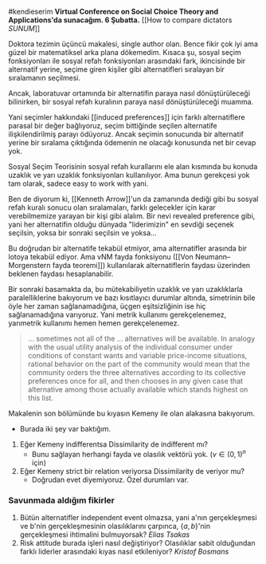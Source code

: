 #kendieserim 
**Virtual Conference on Social Choice Theory and Applications'da sunacağım. 6 Şubatta.**
[[How to compare dictators _SUNUM_]]

Doktora tezimin üçüncü makalesi, single author olan. Bence fikir çok iyi ama güzel bir matematiksel arka plana dökemedim. Kısaca şu, sosyal seçim fonksiyonları ile sosyal refah fonksiyonları arasındaki fark, ikincisinde bir alternatif yerine, seçime giren kişiler gibi alternatifleri sıralayan bir sıralamanın seçilmesi.

Ancak, laboratuvar ortamında bir alternatifin paraya nasıl dönüştürüleceği bilinirken, bir sosyal refah kuralının paraya nasıl dönüştürüleceği muamma.

Yani seçimler hakkındaki [[induced preferences]] için farklı alternatiflere parasal bir değer bağlıyoruz, seçim bittiğinde seçilen alternatife ilişkilendirilmiş parayı ödüyoruz. Ancak seçimin sonucunda bir alternatif yerine bir sıralama çıktığında ödemenin ne olacağı konusunda net bir cevap yok.

Sosyal Seçim Teorisinin sosyal refah kurallarını ele alan kısmında bu konuda uzaklık ve yarı uzaklık fonksiyonları kullanılıyor. Ama bunun gerekçesi yok tam olarak, sadece easy to work with yani.

Ben de diyorum ki, [[Kenneth Arrow]]'un da zamanında dediği gibi bu sosyal refah kuralı sonucu olan sıralamaları, farklı gelecekler için karar verebilmemize yarayan bir kişi gibi alalım. Bir nevi revealed preference gibi, yani her alternatifin olduğu dünyada "liderimizin" en sevdiği seçenek seçilsin, yoksa bir sonraki seçilsin ve yoksa...

Bu doğrudan bir alternatife tekabül etmiyor, ama alternatifler arasında bir lotoya tekabül ediyor. Ama vNM fayda fonksiyonu ([[Von Neumann–Morgenstern fayda teoremi]]) kullanılarak alternatiflerin faydası üzerinden beklenen faydası hesaplanabilir.

Bir sonraki basamakta da, bu mütekabiliyetin uzaklık ve yarı uzaklıklarla paralelliklerine bakıyorum ve bazı kısıtlayıcı durumlar altında, simetrinin bile öyle her zaman sağlanamadığına, üçgen eşitsizliğinin ise hiç sağlanamadığına varıyoruz. Yani metrik kullanımı gerekçelenemez, yarımetrik kullanımı hemen hemen gerekçelenemez.

>... sometimes not all of the ... alternatives will be available. In analogy with the usual utility analysis of the individual consumer under conditions of constant wants and variable price-income situations, rational behavior on the part of the community would mean that the community orders the three alternatives according to its collective preferences once for all, and then chooses in any given case that alternative among those actually available which stands highest on this list.

Makalenin son bölümünde bu kıyasın Kemeny ile olan alakasına bakıyorum.
- Burada iki şey var baktığım.
1. Eğer Kemeny indifferentsa Dissimilarity de indifferent mı?
	- Bunu sağlayan herhangi fayda ve olasılık vektörü yok. ($v\in (0,1)^n$ için)
2. Eğer Kemeny strict bir relation veriyorsa Dissimilarity de veriyor mu?
	- Doğrudan evet diyemiyoruz. Özel durumları var.


### Savunmada aldığım fikirler
1. Bütün alternatifler independent event olmazsa, yani a'nın gerçekleşmesi ve b'nin gerçekleşmesinin olasılıklarını çarpınca, $\{a,b\}$'nin gerçekleşmesi ihtimalini bulmuyorsak? *Elias Tsakas*
2. Risk attitude burada işleri nasıl değiştiriyor? Olasılıklar sabit olduğundan farklı liderler arasındaki kıyas nasıl etkileniyor? *Kristof Bosmans*